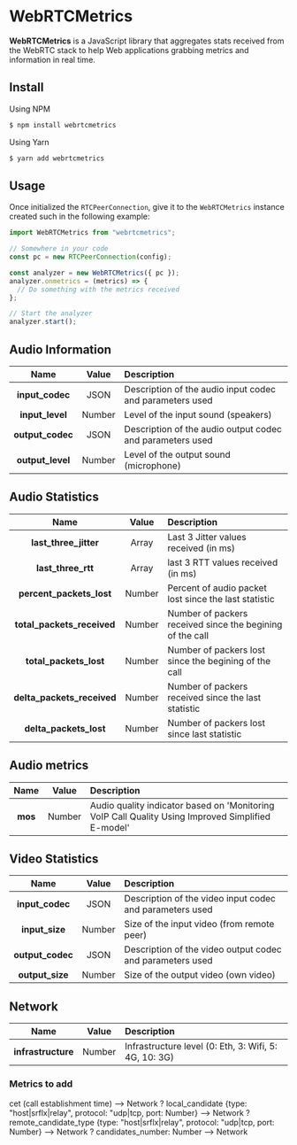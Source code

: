 # WebRTCMetrics

**WebRTCMetrics** is a JavaScript library that aggregates stats received from the WebRTC stack to help Web applications grabbing metrics and information in real time.

## Install

Using NPM

```bash
$ npm install webrtcmetrics
```

Using Yarn

```bash
$ yarn add webrtcmetrics
```

## Usage

Once initialized the `RTCPeerConnection`, give it to the `WebRTCMetrics` instance created such in the following example:

```js
import WebRTCMetrics from "webrtcmetrics";

// Somewhere in your code
const pc = new RTCPeerConnection(config);

const analyzer = new WebRTCMetrics({ pc });
analyzer.onmetrics = (metrics) => {
  // Do something with the metrics received
};

// Start the analyzer
analyzer.start();
```

## Audio Information

| Name | Value | Description |
|:----:|:-----:|:------------|
| **input_codec** | JSON | Description of the audio input codec and parameters used |
| **input_level** | Number | Level of the input sound (speakers) |
| **output_codec** | JSON | Description of the audio output codec and parameters used |
| **output_level** | Number | Level of the output sound (microphone) |

## Audio Statistics

| Name | Value | Description |
|:----:|:-----:|:------------|
| **last_three_jitter** | Array | Last 3 Jitter values received (in ms) |
| **last_three_rtt** | Array | last 3 RTT values received (in ms) |
| **percent_packets_lost** | Number | Percent of audio packet lost since the last statistic |
| **total_packets_received** | Number | Number of packers received since the begining of the call |
| **total_packets_lost** | Number | Number of packers lost since the begining of the call |
| **delta_packets_received** | Number | Number of packers received since the last statistic |
| **delta_packets_lost** | Number | Number of packers lost since last statistic |

## Audio metrics

| Name | Value | Description |
|:----:|:-----:|:------------|
| **mos** | Number | Audio quality indicator based on 'Monitoring VoIP Call Quality Using Improved Simplified E-model' |

## Video Statistics

| Name | Value | Description |
|:----:|:-----:|:------------|
| **input_codec** | JSON | Description of the video input codec and parameters used |
| **input_size** | Number | Size of the input video (from remote peer) |
| **output_codec** | JSON | Description of the video output codec and parameters used |
| **output_size** | Number | Size of the output video (own video) |

## Network

| Name | Value | Description |
|:----:|:-----:|:------------|
| **infrastructure** | Number | Infrastructure level (0: Eth, 3: Wifi, 5: 4G, 10: 3G) |


### Metrics to add

cet (call establishment time) --> Network ?
local_candidate {type: "host|srflx|relay", protocol: "udp|tcp, port: Number} --> Network ?
remote_candidate_type {type: "host|srflx|relay", protocol: "udp|tcp, port: Number} --> Network ?
candidates_number: Number --> Network


